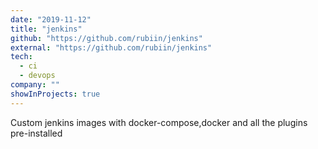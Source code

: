```yaml
---
date: "2019-11-12"
title: "jenkins"
github: "https://github.com/rubiin/jenkins"
external: "https://github.com/rubiin/jenkins"
tech:
  - ci
  - devops
company: ""
showInProjects: true
---
```


Custom jenkins images with docker-compose,docker and all the plugins pre-installed
